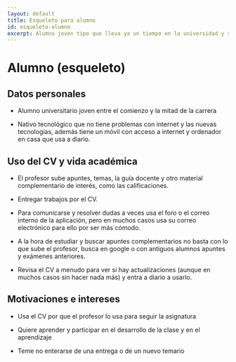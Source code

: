 ```yaml
---
layout: default
title: Esqueleto para alumno
id: esqueleto-alumno
excerpt: Alumno joven tipo que lleva ya un tiempo en la universidad y sabe moverse
---
```


# Alumno (esqueleto)

## Datos personales

+ Alumno universitario joven entre el comienzo y la mitad de la carrera

+ Nativo tecnológico que no tiene problemas con internet y las nuevas tecnologías, además tiene un móvil con acceso a internet y ordenador en casa que usa a diario.


## Uso del CV y vida académica

+ El profesor sube apuntes, temas, la guía docente y otro material complementario de interés, como las calificaciones.

+ Entregar trabajos por el CV.

+ Para comunicarse y resolver dudas a veces usa el foro o el correo interno de la aplicación, pero en muchos casos usa su correo electrónico para ello por ser más cómodo.

+ A la hora de estudiar y buscar apuntes complementarios no basta con lo que sube el profesor, busca en google o con antiguos alumnos apuntes y exámenes anteriores.

+ Revisa el CV a menudo para ver si hay actualizaciones (aunque en muchos casos sin hacer nada más) y entra a diario a usarlo.

## Motivaciones e intereses

+ Usa el CV por que el profesor lo usa para seguir la asignatura

+ Quiere aprender y participar en el desarrollo de la clase y en el aprendizaje

+ Teme no enterarse de una entrega o de un nuevo temario
